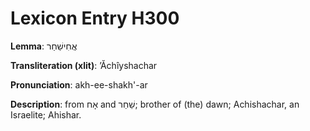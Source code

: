 # Lexicon Entry H300

**Lemma**: אֲחִישַׁחַר

**Transliteration (xlit)**: ʼĂchîyshachar

**Pronunciation**: akh-ee-shakh'-ar

**Description**:
from אָח and שַׁחַר; brother of (the) dawn; Achishachar, an Israelite; Ahishar.
